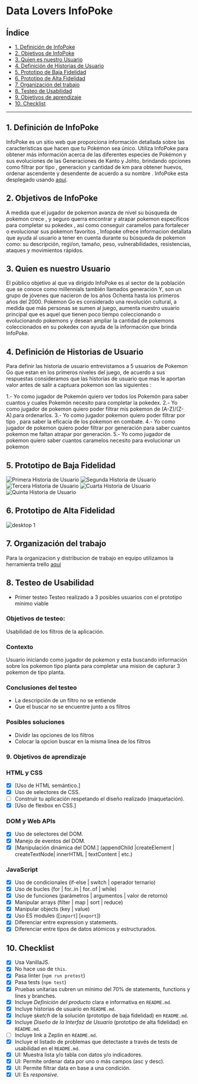 # Data Lovers InfoPoke

## Índice

- [1. Definición de InfoPoke](#1-definicion-de-InfoPoke)
- [2. Objetivos de InfoPoke](#2-objetivos-de-InfoPoke)
- [3. Quien es nuestro Usuario](#3-quien-es-nuestro-usuario)
- [4. Definición de Historias de Usuario](#4-Historias-de-Usuario)
- [5. Prototipo de Baja Fidelidad](#5-prototipo-de-baja-fidelidad)
- [6. Prototipo de Alta Fidelidad](#6-prototipo-de-alta-fidelidad)
- [7. Organización del trabajo](#7-Organización-del-trabajo)
- [8. Testeo de Usabilidad](#8-Testeo-de-usabilidad)
- [9. Objetivos de aprendizaje](#9-objetivos-de-aprendizaje)
- [10. Checklist](#10-checklist)

---

## 1. Definición de InfoPoke

InfoPoke es un sitio web que proporciona información detallada sobre las características que hacen que tu Pokémon sea único. Utiliza InfoPoke para obtener más información acerca de las diferentes especies de Pokémon y sus evoluciones de las Generaciones de Kanto y Johto, brindando opciones como filtrar por tipo , generacion y cantidad de km para obtener huevos, ordenar ascendente y desendente de acuerdo a su nombre . InfoPoke esta desplegado usando [aquí](https://github.io/aurelismoreno/LIM013-data-lovers/blob/master/src/index.html).


## 2. Objetivos de InfoPoke

A medida que el jugador de pokemon avanza de nivel su búsqueda de pokemon crece , y seguro querra encontrar y atrapar pokemon específicos para completar su pokedex , así como conseguir caramelos para fortalecer o evolucionar sus pokemon favoritos , Infopoke ofrece informacion detallata que ayuda al usuario a tener en cuenta durante su búsqueda de pokemon como: su descripción, regi/on, tamaño, peso, vulnerabilidades, resistencias, ataques y movimientos rápidos.

## 3. Quien es nuestro Usuario

El público objetivo al que va dirigido InfoPoke es al sector de la población que se conoce como millennials también llamados generación Y, son un grupo de jóvenes que nacieron de los años Ochenta hasta los primeros años del 2000. Pokémon Go es considerado una revolución cultural, a medida que más personas se sumen al juego, aumenta nuestro usuario principal que es aquel que tienen poco tiempo coleccionando o evolucionando pokemons y desean ampliar la cantidad de pokemons coleccionados en su pokedex con ayuda de la información que brinda InfoPoke.

## 4. Definición de Historias de Usuario

Para definir las historia de usuario entrevistamos a 5 usuarios de Pokemon Go que estan en los primeros niveles del juego, de acuerdo a sus respuestas consideramos que las historias de usuario que mas le aportan valor antes de salir a captuara pokemon son las siguientes :

1.- Yo como jugador de Pokemón quiero ver todos los Pokemón para saber cuantos y cuales Pokemón necesito para completar la pokedex.
2.- Yo como jugador de pokemon quiero poder filtrar mis pokemon de (A-Z)/(Z-A).para ordenarlos.
3.- Yo como jugador pokemon quiero poder filtrar por tipo , para saber la eficacia de los pokemon en combate.
4.- Yo como jugador de pokemon quiero poder filtrar por generación para saber cuantos pokemon me faltan atrapar por generación.
5.- Yo como jugador de pokemon quiero saber cuantos caramelos necesito para evolucionar un pokemon

## 5. Prototipo de Baja Fidelidad

![Primera Historia de Usuario](https://github.com/aurelismoreno/LIM013-data-lovers/blob/master/src/img/prototipos-de-baja/primera-historia-de-usuario.jpeg)
![Segunda Historia de Usuario](https://github.com/aurelismoreno/LIM013-data-lovers/blob/master/src/img/prototipos-de-baja/segunda-historia-de-usuario.jpeg)
![Tercera Historia de Usuario](https://github.com/aurelismoreno/LIM013-data-lovers/blob/master/src/img/prototipos-de-baja/tercera-historia-de-usuario.jpeg)
![Cuarta Historia de Usuario](https://github.com/aurelismoreno/LIM013-data-lovers/blob/master/src/img/prototipos-de-baja/cuarta-historia-de-usuario.jpeg)
![Quinta Historia de Usuario](https://github.com/aurelismoreno/LIM013-data-lovers/blob/master/src/img/prototipos-de-baja/quinta-historia-de-usuario.jpeg)

## 6. Prototipo de Alta Fidelidad

![desktop 1](https://github.com/aurelismoreno/LIM013-data-lovers/blob/master/src/img/prototipos-de-alta/primera-historia-usuario-alta.svg) 


## 7. Organización del trabajo

Para la organizacion y distribucion de trabajo en equipo utilizamos la herramienta trello [aquí](https://trello.com/b/xexFDDtJ/infopoke)
## 8. Testeo de Usabilidad

- Primer testeo Testeo realizado a 3 posibles usuarios con el prototipo mínimo viable

### Objetivos de testeo:

Usabilidad de los filtros de la aplicación.

### Contexto

Usuario iniciando como jugador de pokemon y esta buscando información sobre los pokemon tipo planta para completar una mision de capturar 3 pokemon de tipo planta.

### Conclusiones del testeo

- La descripción de un filtro no se entiende 
- Que el buscar no se encuentre junto a os filtros


### Posibles soluciones

- Dividir las opciones de los filtros
- Colocar la opcion buscar en la misma linea de los filtros 


### 9. Objetivos de aprendizaje

### HTML y CSS

- [x] [Uso de HTML semántico.]
- [x] Uso de selectores de CSS.
- [ ] Construir tu aplicación respetando el diseño realizado (maquetación).
- [x] [Uso de flexbox en CSS.]

### DOM y Web APIs

- [x] Uso de selectores del DOM.
- [x] Manejo de eventos del DOM.
- [x] [Manipulación dinámica del DOM.] (appendChild |createElement | createTextNode| innerHTML | textContent | etc.)

### JavaScript

- [x] Uso de condicionales (if-else | switch | operador ternario)
- [x] Uso de bucles (for | for..in | for..of | while)
- [x] Uso de funciones (parámetros | argumentos | valor de retorno)
- [x] Manipular arrays (filter | map | sort | reduce)
- [x] Manipular objects (key | value)
- [x] Uso ES modules ([`import`] [`export`])
- [x] Diferenciar entre expression y statements.
- [x] Diferenciar entre tipos de datos atómicos y estructurados.

## 10. Checklist

- [x] Usa VanillaJS.
- [x] No hace uso de `this`.
- [x] Pasa linter (`npm run pretest`)
- [x] Pasa tests (`npm test`)
- [x] Pruebas unitarias cubren un mínimo del 70% de statements, functions y
      lines y branches.
- [x] Incluye _Definición del producto_ clara e informativa en `README.md`.
- [x] Incluye historias de usuario en `README.md`.
- [x] Incluye _sketch_ de la solución (prototipo de baja fidelidad) en
      `README.md`.
- [x] Incluye _Diseño de la Interfaz de Usuario_ (prototipo de alta fidelidad)
      en `README.md`.
- [ ] Incluye link a Zeplin en `README.md`.
- [x] Incluye el listado de problemas que detectaste a través de tests de
      usabilidad en el `README.md`.
- [x] UI: Muestra lista y/o tabla con datos y/o indicadores.
- [x] UI: Permite ordenar data por uno o más campos (asc y desc).
- [x] UI: Permite filtrar data en base a una condición.
- [x] UI: Es _responsive_.
